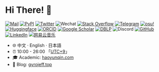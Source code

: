 # Hi There! 👋

<a href="mailto:qhy.cis@gmail.com"><img src="https://img.shields.io/badge/Mail-c14438.svg?&style=flat-square&logo=gmail&logoColor=white" alt="Mail"></a>
<a href="https://pypi.org/user/JeffersonQin/"><img src="https://img.shields.io/badge/JeffersonQin-3775a9.svg?&style=flat-square&logo=pypi&logoColor=white" alt="PyPI"></a>
<a href="https://twitter.com/gyro_jeff"><img src="https://img.shields.io/badge/gyro__jeff-black.svg?&style=flat-square&logo=x&logoColor=white" alt="Twitter"></a>
<img src="https://img.shields.io/badge/gyrojeff-07C160.svg?&style=flat-square&logo=wechat&logoColor=white" alt="Wechat">
<a href="https://stackoverflow.com/users/16571228/haoyun-qin"><img src="https://img.shields.io/badge/Stack%20Overflow-F58025.svg?&style=flat-square&logo=stackoverflow&logoColor=white" alt="Stack Overflow"></a>
<a href="https://t.me/gyrojeff"><img src="https://img.shields.io/badge/gyrojeff-26a5e4?style=flat-square&logo=telegram&logoColor=ffffff" alt="Telegram"></a>
<a href="https://osu.ppy.sh/users/13284309"><img src="https://img.shields.io/badge/Jefferson%20Qin-ea6ca5?style=flat-square&logo=osu&logoColor=ffffff" alt="osu!"></a>
<a href="https://huggingface.co/gyrojeff"><img src="https://img.shields.io/badge/🤗gyrojeff-ffcc1c?style=flat-square" alt="Huggingface"></a>
<a href="https://orcid.org/0009-0003-2460-1409"><img src="https://img.shields.io/badge/ORCID-a5cd39?style=flat-square&logo=orcid&logoColor=ffffff" alt="ORCID"></a>
<a href="https://scholar.google.com/citations?user=OuneFS8AAAAJ&hl=zh-CN&oi=sra"><img src="https://img.shields.io/badge/Haoyun%20Qin-3f84f4?style=flat-square&logo=googlescholar&logoColor=ffffff" alt="Google Scholar"></a>
<a href="https://dblp.org/pid/371/5967.html"><img src="https://img.shields.io/badge/Haoyun%20Qin-ffc200?style=flat-square&logo=dblp&logoColor=ffffff" alt="DBLP"></a>
<img src="https://img.shields.io/badge/gyrojeff-5561f5?style=flat-square&logo=discord&logoColor=ffffff" alt="Discord">
<a href="https://github.com/JeffersonQin"><img src="https://img.shields.io/badge/JeffersonQin-black?style=flat-square&logo=github&logoColor=ffffff" alt="GitHub"></a>
<a href="https://www.linkedin.com/in/haoyun-qin"><img src="https://img.shields.io/badge/Haoyun%20Qin-0a66c2?style=flat-square&logo=linkedin&logoColor=ffffff" alt="LinkedIn"></a>
<a href="https://music.163.com/#/user/home?id=530055252"><img src="https://img.shields.io/badge/gyro%E6%B0%B8%E4%B8%8D%E6%8A%BD%E9%A3%8E-fc3d49?style=flat-square&logo=neteasecloudmusic&logoColor=ffffff" alt="网易云音乐"></a>

* 🌐 中文 · English · 日本語
* ⏰ 10:00 - 26:00 「[UTC+9](https://time.is/UTC+9)」
* 🎓 Academic: [haoyunqin.com](https://haoyunqin.com)
* 🔗 Blog: [gyrojeff.top](https://gyrojeff.top)

<!--<div align="center">
  <a href="https://gyrojeff.top"><img src="https://github.com/JeffersonQin/JeffersonQin/blob/main/github-metrics.svg"></a>
</div>-->
